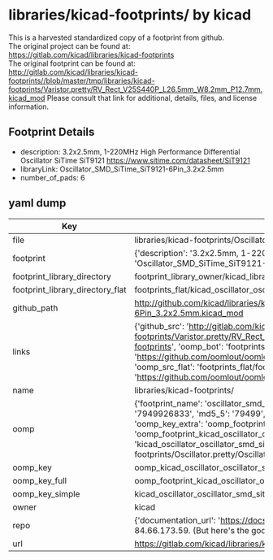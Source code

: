 # libraries/kicad-footprints/ by kicad  
This is a harvested standardized copy of a footprint from github.  
The original project can be found at:  
https://gitlab.com/kicad/libraries/kicad-footprints  
The original footprint can be found at:
http://gitlab.com/kicad/libraries/kicad-footprints//blob/master/tmp/libraries/kicad-footprints/Varistor.pretty/RV_Rect_V25S440P_L26.5mm_W8.2mm_P12.7mm.kicad_mod
Please consult that link for additional, details, files, and license information.  
## Footprint Details
* description: 3.2x2.5mm, 1-220MHz High Performance Differential Oscillator SiTime SiT9121 https://www.sitime.com/datasheet/SiT9121  
* libraryLink: Oscillator_SMD_SiTime_SiT9121-6Pin_3.2x2.5mm  
* number_of_pads: 6  
## yaml dump  
| Key | Value |  
| --- | --- |  
| file | libraries/kicad-footprints/Oscillator.pretty/Oscillator_SMD_SiTime_SiT9121-6Pin_3.2x2.5mm.kicad_mod |  
| footprint | {'description': '3.2x2.5mm, 1-220MHz High Performance Differential Oscillator SiTime SiT9121 https://www.sitime.com/datasheet/SiT9121', 'libraryLink': 'Oscillator_SMD_SiTime_SiT9121-6Pin_3.2x2.5mm', 'number_of_pads': 6} |  
| footprint_library_directory | footprint_library_owner/kicad_libraries/kicad-footprints/ |  
| footprint_library_directory_flat | footprints_flat/kicad_oscillator_oscillator_smd_sitime_sit9121_6pin_3_2x2_5mm/working |  
| github_path | http://github.com/kicad/libraries/kicad-footprints//blob/master/tmp/libraries/kicad-footprints/Oscillator.pretty/Oscillator_SMD_SiTime_SiT9121-6Pin_3.2x2.5mm.kicad_mod |  
| links | {'github_src': 'http://gitlab.com/kicad/libraries/kicad-footprints//blob/master/tmp/libraries/kicad-footprints/Varistor.pretty/RV_Rect_V25S440P_L26.5mm_W8.2mm_P12.7mm.kicad_mod', 'github_src_repo': 'https://gitlab.com/kicad/libraries/kicad-footprints', 'oomp_bot': 'footprints/kicad_oscillator_oscillator_smd_sitime_sit9121_6pin_3_2x2_5mm/working', 'oomp_bot_github': 'https://github.com/oomlout/oomlout_oomp_footprint_bot/tree/main/footprints/kicad_oscillator_oscillator_smd_sitime_sit9121_6pin_3_2x2_5mm/working', 'oomp_src_flat': 'footprints_flat/footprints_flat/kicad_oscillator_oscillator_smd_sitime_sit9121_6pin_3_2x2_5mm/working', 'oomp_src_flat_github': 'https://github.com/oomlout/oomlout_oomp_footprint_src/tree/main/footprints_flat/kicad_oscillator_oscillator_smd_sitime_sit9121_6pin_3_2x2_5mm/working'} |  
| name | libraries/kicad-footprints/ |  
| oomp | {'footprint_name': 'oscillator_smd_sitime_sit9121_6pin_3_2x2_5mm', 'library_name': 'oscillator', 'md5': '7949926833e2fe688fcc98ac3a6f2b65', 'md5_10': '7949926833', 'md5_5': '79499', 'md5_6': '794992', 'oomp_key': 'oomp_kicad_oscillator_oscillator_smd_sitime_sit9121_6pin_3_2x2_5mm', 'oomp_key_extra': 'oomp_footprint_kicad_oscillator_oscillator_smd_sitime_sit9121_6pin_3_2x2_5mm', 'oomp_key_full': 'oomp_footprint_kicad_oscillator_oscillator_smd_sitime_sit9121_6pin_3_2x2_5mm_794992', 'oomp_key_simple': 'kicad_oscillator_oscillator_smd_sitime_sit9121_6pin_3_2x2_5mm', 'original_filename': 'libraries/kicad-footprints/Oscillator.pretty/Oscillator_SMD_SiTime_SiT9121-6Pin_3.2x2.5mm.kicad_mod', 'owner_name': 'kicad'} |  
| oomp_key | oomp_kicad_oscillator_oscillator_smd_sitime_sit9121_6pin_3_2x2_5mm |  
| oomp_key_full | oomp_footprint_kicad_oscillator_oscillator_smd_sitime_sit9121_6pin_3_2x2_5mm |  
| oomp_key_simple | kicad_oscillator_oscillator_smd_sitime_sit9121_6pin_3_2x2_5mm |  
| owner | kicad |  
| repo | {'documentation_url': 'https://docs.github.com/rest/overview/resources-in-the-rest-api#rate-limiting', 'message': "API rate limit exceeded for 84.66.173.59. (But here's the good news: Authenticated requests get a higher rate limit. Check out the documentation for more details.)"} |  
| url | https://gitlab.com/kicad/libraries/kicad-footprints |  

